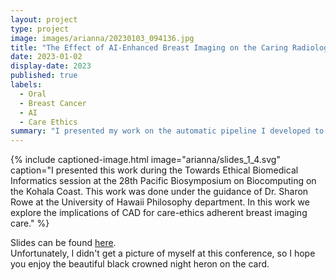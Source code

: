 ```yaml
---
layout: project
type: project
image: images/arianna/20230103_094136.jpg
title: "The Effect of AI-Enhanced Breast Imaging on the Caring Radiologist-Patient Relationship"
date: 2023-01-02
display-date: 2023
published: true
labels:
  - Oral
  - Breast Cancer
  - AI
  - Care Ethics
summary: "I presented my work on the automatic pipeline I developed to clean and standardize clinical breast ultrasound data at the Biomedical Sciences & Health Disparities Symposium in Honolulu."
---
```

{% include captioned-image.html image="arianna/slides_1_4.svg" caption="I presented this work during the Towards Ethical Biomedical Informatics session at the 28th Pacific Biosymposium on Biocomputing on the Kohala Coast. This work was done under the guidance of Dr. Sharon Rowe at the University of Hawaii Philosophy department. In this work we explore the implications of CAD for care-ethics adherent breast imaging care." %}
 
Slides can be found <a href = "../resources/slides_psb.pdf">here</a>. <br/>
Unfortunately, I didn't get a picture of myself at this conference, so I hope you enjoy the beautiful black crowned night heron on the card. 